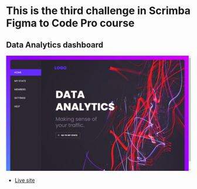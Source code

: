 # This is the third challenge in Scrimba Figma to Code Pro course

## Data Analytics dashboard

![My desktop view](./images/My-desktop-view.jpeg)

- [Live site](https://jen67.github.io/Scrimba-course/Figma-to-code-challenges/data-analytics-dashboard/)
